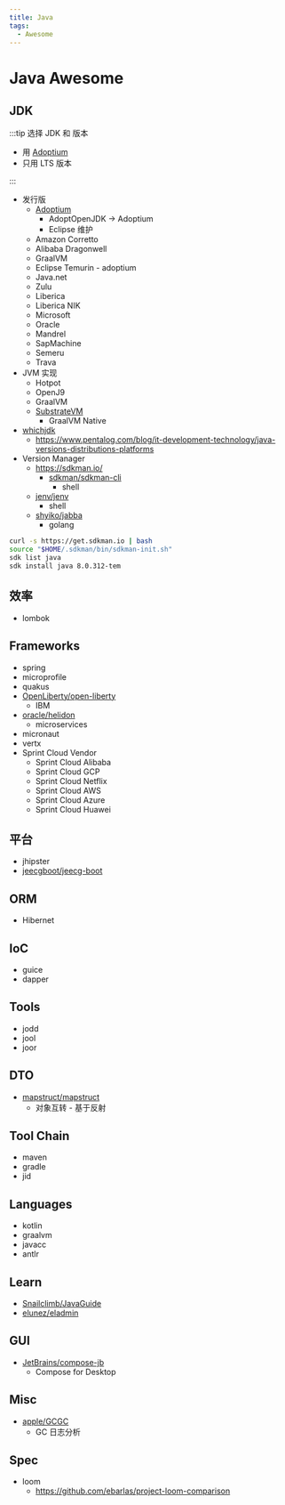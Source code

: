 ```yaml
---
title: Java
tags:
  - Awesome
---
```


# Java Awesome

## JDK

:::tip 选择 JDK 和 版本

- 用 [Adoptium]
- 只用 LTS 版本

:::

- 发行版
  - [Adoptium]
    - AdoptOpenJDK -> Adoptium
    - Eclipse 维护
  - Amazon Corretto
  - Alibaba Dragonwell
  - GraalVM
  - Eclipse Temurin - adoptium
  - Java.net
  - Zulu
  - Liberica
  - Liberica NIK
  - Microsoft
  - Oracle
  - Mandrel
  - SapMachine
  - Semeru
  - Trava
- JVM 实现
  - Hotpot
  - OpenJ9
  - GraalVM
  - [SubstrateVM](https://github.com/oracle/graal/tree/master/substratevm)
    - GraalVM Native
- [whichjdk](https://whichjdk.com/)
  - https://www.pentalog.com/blog/it-development-technology/java-versions-distributions-platforms
- Version Manager
  - https://sdkman.io/
    - [sdkman/sdkman-cli](https://github.com/sdkman/sdkman-cli)
      - shell
  - [jenv/jenv](https://github.com/jenv/jenv)
    - shell
  - [shyiko/jabba](https://github.com/shyiko/jabba)
    - golang

[adoptium]: https://adoptium.net/

```bash
curl -s https://get.sdkman.io | bash
source "$HOME/.sdkman/bin/sdkman-init.sh"
sdk list java
sdk install java 8.0.312-tem
```

## 效率

- lombok

## Frameworks

- spring
- microprofile
- quakus
- [OpenLiberty/open-liberty](https://github.com/OpenLiberty/open-liberty)
  - IBM
- [oracle/helidon](https://github.com/oracle/helidon)
  - microservices
- micronaut
- vertx
- Sprint Cloud Vendor
  - Sprint Cloud Alibaba
  - Sprint Cloud GCP
  - Sprint Cloud Netflix
  - Sprint Cloud AWS
  - Sprint Cloud Azure
  - Sprint Cloud Huawei

## 平台

- jhipster
- [jeecgboot/jeecg-boot](https://github.com/jeecgboot/jeecg-boot)

## ORM

- Hibernet

## IoC

- guice
- dapper

## Tools

- jodd
- jool
- joor

## DTO

- [mapstruct/mapstruct](https://github.com/mapstruct/mapstruct)
  - 对象互转 - 基于反射

## Tool Chain

- maven
- gradle
- jid

## Languages

- kotlin
- graalvm
- javacc
- antlr

## Learn

- [Snailclimb/JavaGuide](https://github.com/Snailclimb/JavaGuide)
- [elunez/eladmin](https://github.com/elunez/eladmin)

## GUI

- [JetBrains/compose-jb](https://github.com/JetBrains/compose-jb)
  - Compose for Desktop

## Misc

- [apple/GCGC](https://github.com/apple/GCGC)
  - GC 日志分析

## Spec

- loom
  - https://github.com/ebarlas/project-loom-comparison
